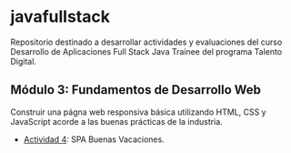 # javafullstack

Repositorio destinado a desarrollar actividades y evaluaciones del curso Desarrollo de Aplicaciones Full Stack Java Trainee del programa Talento Digital.

## Módulo 3: Fundamentos de Desarrollo Web 
Construir una págna web responsiva básica utilizando HTML, CSS y JavaScript acorde a las buenas prácticas de la industria.
- [Actividad 4](https://cochayuyo.github.io/javafullstack/mod3/actividad4/index.html): SPA Buenas Vacaciones.
